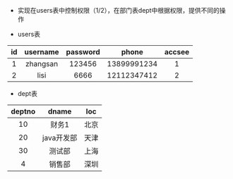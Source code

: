 - 实现在users表中控制权限（1/2），在部门表dept中根据权限，提供不同的操作

- users表

|  id  | username | password |    phone    | accsee |
| :--: | :------: | :------: | :---------: | :----: |
|  1   | zhangsan |  123456  | 13899991234 |   1    |
|  2   |   lisi   |   6666   | 12112347412 |   2    |

- dept表

| deptno |   dname    | loc  |
| :----: | :--------: | :--: |
|   10   |   财务1    | 北京 |
|   20   | java开发部 | 天津 |
|   30   |   测试部   | 上海 |
|   4    |   销售部   | 深圳 |